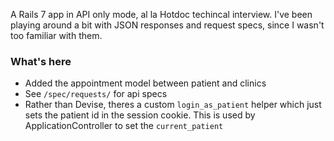 A Rails 7 app in API only mode, al la Hotdoc techincal interview. I've been playing around a bit with JSON responses and request specs, since I wasn't too familiar with them.

### What's here

- Added the appointment model between patient and clinics
- See `/spec/requests/` for api specs
- Rather than Devise, theres a custom `login_as_patient` helper which just sets the patient id in the session cookie. This is used by ApplicationController to set the `current_patient`
